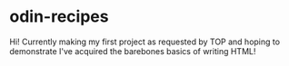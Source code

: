 # odin-recipes
Hi! Currently making my first project as requested by TOP and hoping to demonstrate I've acquired the barebones basics of writing HTML!